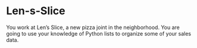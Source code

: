 # Len-s-Slice
You work at Len’s Slice, a new pizza joint in the neighborhood. You are going to use your knowledge of Python lists to organize some of your sales data.
